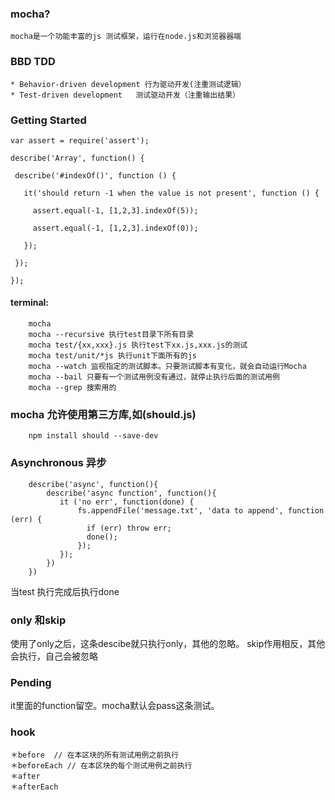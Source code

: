 ### mocha?
    mocha是一个功能丰富的js 测试框架，运行在node.js和浏览器器端

### BBD TDD
    * Behavior-driven development 行为驱动开发(注重测试逻辑）
    * Test-driven development   测试驱动开发（注重输出结果）


### Getting Started

    var assert = require('assert');

    describe('Array', function() {

     describe('#indexOf()', function () {

       it('should return -1 when the value is not present', function () {

         assert.equal(-1, [1,2,3].indexOf(5));

         assert.equal(-1, [1,2,3].indexOf(0));

       });

     });

    });

#### terminal:

```
    mocha
    mocha --recursive 执行test目录下所有目录
    mocha test/{xx,xxx}.js 执行test下xx.js,xxx.js的测试
    mocha test/unit/*js 执行unit下面所有的js
    mocha --watch 监视指定的测试脚本。只要测试脚本有变化，就会自动运行Mocha
    mocha --bail 只要有一个测试用例没有通过，就停止执行后面的测试用例
    mocha --grep 搜索用的

```

### mocha 允许使用第三方库,如(should.js)


```
    npm install should --save-dev
```

### Asynchronous 异步

```
    describe('async', function(){
        describe('async function', function(){
           it ('no err', function(done) {
               fs.appendFile('message.txt', 'data to append', function (err) {
                 if (err) throw err;
                 done();
               });
           });
        })
    })
```

当test 执行完成后执行done

### only 和skip
使用了only之后，这条descibe就只执行only，其他的忽略。
skip作用相反，其他会执行，自己会被忽略


### Pending
it里面的function留空。mocha默认会pass这条测试。

### hook
    ＊before  // 在本区块的所有测试用例之前执行
    ＊beforeEach // 在本区块的每个测试用例之前执行
    ＊after
    ＊afterEach

### 










